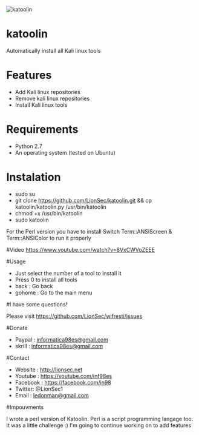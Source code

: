 ![katoolin](https://cloud.githubusercontent.com/assets/8742190/9415562/83397aae-4840-11e5-8f72-28dfffcc70a9.png)
# katoolin
Automatically install all Kali linux tools

# Features
- Add Kali linux repositories
- Remove kali linux repositories
- Install Kali linux tools

# Requirements
- Python 2.7
- An operating system (tested on Ubuntu)

# Instalation
- sudo su
- git clone https://github.com/LionSec/katoolin.git && cp katoolin/katoolin.py /usr/bin/katoolin
- chmod +x /usr/bin/katoolin
- sudo katoolin

For the Perl version you have to install Switch Term::ANSIScreen & Term::ANSIColor to run it properly

#Video
https://www.youtube.com/watch?v=8VxCWVoZEEE

#Usage
- Just select the number of a tool to install it
- Press 0 to install all tools
- back : Go back
- gohome : Go to the main menu

#I have some questions!

Please visit https://github.com/LionSec/wifresti/issues

#Donate
- Paypal : informatica98es@gmail.com
- skrill : informatica98es@gmail.com


#Contact

- Website : http://lionsec.net
- Youtube : https://youtube.com/inf98es
- Facebook : https://facebook.com/in98
- Twitter: @LionSec1
- Email : ledonman@gmail.com

#Impouvments

I wrote a perl version of Katoolin.
Perl is a script programming langage too.
It was a little challenge :)
I'm going to continue working on to add features

